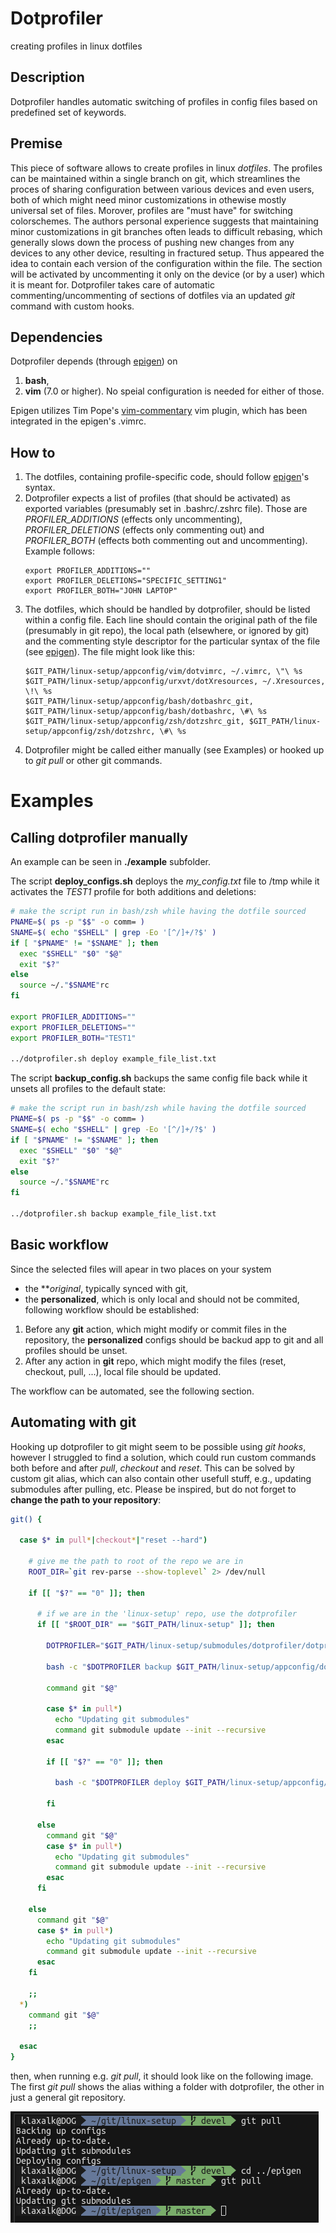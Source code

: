 # Dotprofiler
 
creating profiles in linux dotfiles

## Description 

Dotprofiler handles automatic switching of profiles in config files based on predefined set of keywords.

## Premise

This piece of software allows to create profiles in linux _dotfiles_.
The profiles can be maintained within a single branch on git, which streamlines the proces of sharing configuration between various devices and even users, both of which might need minor customizations in othewise mostly universal set of files.
Morover, profiles are "must have" for switching colorschemes.
The authors personal experience suggests that maintaining minor customizations in git branches often leads to difficult rebasing, which generally slows down the process of pushing new changes from any devices to any other device, resulting in fractured setup.
Thus appeared the idea to contain each version of the configuration within the file.
The section will be activated by uncommenting it only on the device (or by a user) which it is meant for.
Dotprofiler takes care of automatic commenting/uncommenting of sections of dotfiles via an updated _git_ command with custom hooks.

## Dependencies

Dotprofiler depends (through [epigen](https://github.com/klaxalk/epigen)) on
1. **bash**,
2. **vim** (7.0 or higher).
No speial configuration is needed for either of those.

Epigen utilizes Tim Pope's [vim-commentary](https://github.com/tpope/vim-commentary) vim plugin, which has been integrated in the epigen's .vimrc.

## How to

1. The dotfiles, containing profile-specific code, should follow [epigen](https://github.com/klaxalk/epigen)'s syntax.
2. Dotprofiler expects a list of profiles (that should be activated) as exported variables (presumably set in .bashrc/.zshrc file).
   Those are _PROFILER_ADDITIONS_ (effects only uncommenting), _PROFILER_DELETIONS_ (effects only commenting out) and _PROFILER_BOTH_ (effects both commenting out and uncommenting). Example follows:
   ```
   export PROFILER_ADDITIONS=""
   export PROFILER_DELETIONS="SPECIFIC_SETTING1"
   export PROFILER_BOTH="JOHN LAPTOP"
   ```
3. The dotfiles, which should be handled by dotprofiler, should be listed within a config file.
   Each line should contain the original path of the file (presumably in git repo), the local path (elsewhere, or ignored by git) and the commenting style descriptor for the particular syntax of the file (see [epigen](https://github.com/klaxalk/epigen)).
   The file might look like this:
   ```
   $GIT_PATH/linux-setup/appconfig/vim/dotvimrc, ~/.vimrc, \"\ %s
   $GIT_PATH/linux-setup/appconfig/urxvt/dotXresources, ~/.Xresources, \!\ %s
   $GIT_PATH/linux-setup/appconfig/bash/dotbashrc_git, $GIT_PATH/linux-setup/appconfig/bash/dotbashrc, \#\ %s
   $GIT_PATH/linux-setup/appconfig/zsh/dotzshrc_git, $GIT_PATH/linux-setup/appconfig/zsh/dotzshrc, \#\ %s
   ```
4. Dotprofiler might be called either manually (see Examples) or hooked up to _git pull_ or other git commands.

# Examples

## Calling dotprofiler manually

An example can be seen in **./example** subfolder.

The script **deploy_configs.sh** deploys the _my_config.txt_ file to /tmp while it activates the _TEST1_ profile for both additions and deletions:
```bash
# make the script run in bash/zsh while having the dotfile sourced
PNAME=$( ps -p "$$" -o comm= )
SNAME=$( echo "$SHELL" | grep -Eo '[^/]+/?$' )
if [ "$PNAME" != "$SNAME" ]; then
  exec "$SHELL" "$0" "$@"
  exit "$?"
else
  source ~/."$SNAME"rc
fi

export PROFILER_ADDITIONS=""
export PROFILER_DELETIONS=""
export PROFILER_BOTH="TEST1"

../dotprofiler.sh deploy example_file_list.txt
```

The script **backup_config.sh** backups the same config file back while it unsets all profiles to the default state:
```bash
# make the script run in bash/zsh while having the dotfile sourced
PNAME=$( ps -p "$$" -o comm= )
SNAME=$( echo "$SHELL" | grep -Eo '[^/]+/?$' )
if [ "$PNAME" != "$SNAME" ]; then
  exec "$SHELL" "$0" "$@"
  exit "$?"
else
  source ~/."$SNAME"rc
fi

../dotprofiler.sh backup example_file_list.txt
```

## Basic workflow

Since the selected files will apear in two places on your system
* the ***original*, typically synced with git,
* the **personalized**, which is only local and should not be commited,
following workflow should be established:

1. Before any **git** action, which might modify or commit files in the repository, the **personalized** configs should be backud app to git and all profiles should be unset.
2. After any action in **git** repo, which might modify the files (reset, checkout, pull, ...), local file should be updated.

The workflow can be automated, see the following section.

## Automating with **git**

Hooking up dotprofiler to git might seem to be possible using _git hooks_, however I struggled to find a solution, which could run custom commands both before and after _pull_, _checkout_ and _reset_.
This can be solved by custom git alias, which can also contain other usefull stuff, e.g., updating submodules after pulling, etc.
Please be inspired, but do not forget to **change the path to your repository**:
```bash
git() {

  case $* in pull*|checkout*|"reset --hard")

    # give me the path to root of the repo we are in
    ROOT_DIR=`git rev-parse --show-toplevel` 2> /dev/null

    if [[ "$?" == "0" ]]; then

      # if we are in the 'linux-setup' repo, use the dotprofiler
      if [[ "$ROOT_DIR" == "$GIT_PATH/linux-setup" ]]; then

        DOTPROFILER="$GIT_PATH/linux-setup/submodules/dotprofiler/dotprofiler.sh"

        bash -c "$DOTPROFILER backup $GIT_PATH/linux-setup/appconfig/dotprofiler/file_list.txt"

        command git "$@"

        case $* in pull*)
          echo "Updating git submodules"
          command git submodule update --init --recursive
        esac

        if [[ "$?" == "0" ]]; then

          bash -c "$DOTPROFILER deploy $GIT_PATH/linux-setup/appconfig/dotprofiler/file_list.txt"

        fi

      else
        command git "$@"
        case $* in pull*)
          echo "Updating git submodules"
          command git submodule update --init --recursive
        esac
      fi

    else
      command git "$@"
      case $* in pull*)
        echo "Updating git submodules"
        command git submodule update --init --recursive
      esac
    fi

    ;;
  *)
    command git "$@"
    ;;

  esac
}
```

then, when running e.g. _git pull_, it should look like on the following image.
The first _git pull_ shows the alias withing a folder with dotprofiler, the other in just a general git repository.

![example_git_pull](misc/screenshot_git_pull.png)
